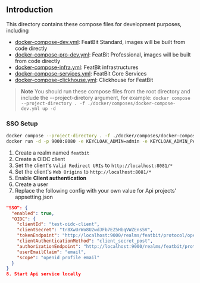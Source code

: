 ## Introduction

This directory contains these compose files for development purposes, including

- [docker-compose-dev.yml](docker-compose-dev.yml): FeatBit Standard, images will be built from code directly
- [docker-compose-pro-dev.yml](docker-compose-pro-dev.yml): FeatBit Professional, images will be built from code
  directly
- [docker-compose-infra.yml](docker-compose-infra.yml): FeatBit infrastructures
- [docker-compose-services.yml](docker-compose-services.yml): FeatBit Core Services
- [docker-compose-clickhouse.yml](docker-compose-clickhouse.yml): Clickhouse for FeatBit

> **Note**
> You should run these compose files from the root directory and include the --project-diretory argument, for
> example: `docker compose --project-directory . -f ./docker/composes/docker-compose-dev.yml up -d`

### SSO Setup

```bash
docker compose --project-directory . -f ./docker/composes/docker-compose-dev.yml up -d
docker run -d -p 9000:8080 -e KEYCLOAK_ADMIN=admin -e KEYCLOAK_ADMIN_PASSWORD=admin --name=keycloak quay.io/keycloak/keycloak:22.0.1 start-dev
```

1. Create a realm named `featbit`
2. Create a OIDC client
3. Set the client's `Valid Redirect URIs` to `http://localhost:8081/*`
4. Set the client's `Web Origins` to `http://localhost:8081/*`
5. Enable **Client authentication**
6. Create a user
7. Replace the following config with your own value for Api projects' appsetting.json
  ```json
  "SSO": {
    "enabled": true,
    "OIDC": {
      "clientId": "test-oidc-client",
      "clientSecret": "tr8XwUrWo8U2wdJFb7EZ5HbqVWZEns5V",
      "tokenEndpoint": "http://localhost:9000/realms/featbit/protocol/openid-connect/token",
      "clientAuthenticationMethod": "client_secret_post",
      "authorizationEndpoint": "http://localhost:9000/realms/featbit/protocol/openid-connect/auth",
      "userEmailClaim": "email",
      "scope": "openid profile email"
    }
}
8. Start Api service locally
  ```